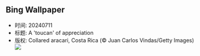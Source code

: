 ## Bing Wallpaper
- 时间: 20240711
- 标题: A 'toucan' of appreciation
- 版权: Collared aracari, Costa Rica (© Juan Carlos Vindas/Getty Images)
![](https://cn.bing.com/th?id=OHR.CollaredAracari_EN-US4924599176_UHD.jpg&rf=LaDigue_UHD.jpg&pid=hp&w=3840&h=2160&rs=1&c=4)
